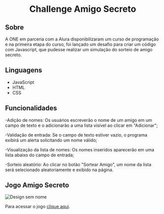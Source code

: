 <h1 align="center"> Challenge Amigo Secreto </h1>


## Sobre
A ONE em parceria com a Alura disponibilizaram um curso de programação e na primeira etapa do curso, foi lançado um desafio para criar um código com Javascript, que pudesse realizar um simulação do sorteio de amigo secreto. 


## Linguagens 

- JavaScript
- HTML
- CSS

## Funcionalidades

-Adição de nomes: Os usuários escreverão o nome de um amigo em um campo de texto e o adicionarão a uma lista visível ao clicar em "Adicionar";

-Validação de entrada: Se o campo de texto estiver vazio, o programa exibirá um alerta solicitando um nome válido;

-Visualização da lista de nomes: Os nomes inseridos aparecerão em uma lista abaixo do campo de entrada;

-Sorteio aleatório: Ao clicar no botão "Sortear Amigo", um nome da lista será selecionado aleatoriamente e exibido na página.


## Jogo  Amigo Secreto

![Design sem nome](https://github.com/user-attachments/assets/2b95240c-2201-4ca7-80cb-b309717b30af)


Para acessar o jogo [clique aqui](https://amigo-secreto-olive-eight.vercel.app/).
